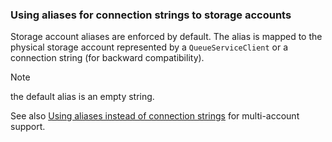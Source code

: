 

### Using aliases for connection strings to storage accounts

Storage account aliases are enforced by default. The alias is mapped to the physical storage account represented by a `QueueServiceClient` or a connection string (for backward compatibility).

> [!NOTE]
> the default alias is an empty string.

See also [Using aliases instead of connection strings](/transports/azure-storage-queues/multi-storageaccount-support.md#cross-namespace-routing-aliases-instead-of-connection-strings) for multi-account support.